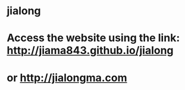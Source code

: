 # jialong
# Access the website using the link: http://jiama843.github.io/jialong
# or http://jialongma.com
